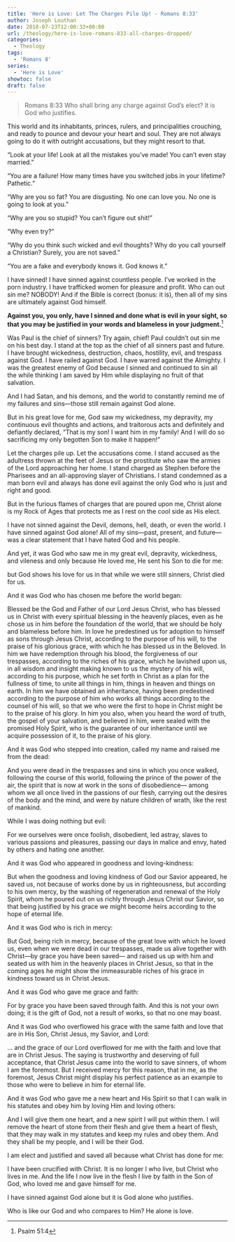 ```yaml
---
title: 'Here is Love: Let The Charges Pile Up! - Romans 8:33'
author: Joseph Louthan
date: 2018-07-23T12:00:33+00:00
url: /theology/here-is-love-romans-833-all-charges-dropped/
categories:
  - Theology
tags:
  - 'Romans 8'
series:
  - 'Here is Love'
showtoc: false
draft: false
---
```

> Romans 8:33 Who shall bring any charge against God’s elect? It is God who justifies.

This world and its inhabitants, princes, rulers, and principalities crouching, and ready to pounce and devour your heart and soul. They are not always going to do it with outright accusations, but they might resort to that.

“Look at your life! Look at all the mistakes you’ve made! You can’t even stay married.”

“You are a failure! How many times have you switched jobs in your lifetime? Pathetic.”

“Why are you so fat? You are disgusting. No one can love you. No one is going to look at you.”

“Why are you so stupid? You can’t figure out shit!”

“Why even try?”

“Why do you think such wicked and evil thoughts? Why do you call yourself a Christian? Surely, you are not saved.”

“You are a fake and everybody knows it. God knows it.”

I have sinned! I have sinned against countless people. I’ve worked in the porn industry. I have trafficked women for pleasure and profit. Who can out sin me? NOBODY! And if the Bible is correct (bonus: it is), then all of my sins are ultimately against God himself.

**Against you, you only, have I sinned and done what is evil in your sight, so that you may be justified in your words and blameless in your judgment.**[^1]

Was Paul is the chief of sinners?  Try again, chief! Paul couldn’t out sin me on his best day. I stand at the top as the chief of all sinners past and future. I have brought wickedness, destruction, chaos, hostility, evil, and trespass against God. I have railed against God. I have warred against the Almighty. I was the greatest enemy of God because I sinned and continued to sin all the while thinking I am saved by Him while displaying no fruit of that salvation.

And I had Satan, and his demons, and the world to constantly remind me of my failures and sins—those still remain against God alone.

But in his great love for me, God saw my wickedness, my depravity, my continuous evil thoughts and actions, and traitorous acts and definitely and defiantly declared, “That is my son! I want him in my family! And I will do so sacrificing my only begotten Son to make it happen!”

Let the charges pile up. Let the accusations come. I stand accused as the adultress thrown at the feet of Jesus or the prostitute who saw the armies of the Lord approaching her home. I stand charged as Stephen before the Pharisees and an all-approving slayer of Christians. I stand condemned as a man born evil and always has done evil against the only God who is just and right and good.

But in the furious flames of charges that are poured upon me, Christ alone is my Rock of Ages that protects me as I rest on the cool side as His elect.

I have not sinned against the Devil, demons, hell, death, or even the world. I have sinned against God alone! All of my sins—past, present, and future—was a clear statement that I have hated God and his people.

And yet, it was God who saw me in my great evil, depravity, wickedness, and vileness and only because He loved me, He sent his Son to die for me:

but God shows his love for us in that while we were still sinners, Christ died for us.

And it was God who has chosen me before the world began:

Blessed be the God and Father of our Lord Jesus Christ, who has blessed us in Christ with every spiritual blessing in the heavenly places, even as he chose us in him before the foundation of the world, that we should be holy and blameless before him. In love he predestined us for adoption to himself as sons through Jesus Christ, according to the purpose of his will, to the praise of his glorious grace, with which he has blessed us in the Beloved. In him we have redemption through his blood, the forgiveness of our trespasses, according to the riches of his grace, which he lavished upon us, in all wisdom and insight making known to us the mystery of his will, according to his purpose, which he set forth in Christ as a plan for the fullness of time, to unite all things in him, things in heaven and things on earth. In him we have obtained an inheritance, having been predestined according to the purpose of him who works all things according to the counsel of his will, so that we who were the first to hope in Christ might be to the praise of his glory. In him you also, when you heard the word of truth, the gospel of your salvation, and believed in him, were sealed with the promised Holy Spirit, who is the guarantee of our inheritance until we acquire possession of it, to the praise of his glory.

And it was God who stepped into creation, called my name and raised me from the dead:

And you were dead in the trespasses and sins in which you once walked, following the course of this world, following the prince of the power of the air, the spirit that is now at work in the sons of disobedience— among whom we all once lived in the passions of our flesh, carrying out the desires of the body and the mind, and were by nature children of wrath, like the rest of mankind.

While I was doing nothing but evil:

For we ourselves were once foolish, disobedient, led astray, slaves to various passions and pleasures, passing our days in malice and envy, hated by others and hating one another.

And it was God who appeared in goodness and loving-kindness:

But when the goodness and loving kindness of God our Savior appeared, he saved us, not because of works done by us in righteousness, but according to his own mercy, by the washing of regeneration and renewal of the Holy Spirit, whom he poured out on us richly through Jesus Christ our Savior, so that being justified by his grace we might become heirs according to the hope of eternal life.

And it was God who is rich in mercy:

But God, being rich in mercy, because of the great love with which he loved us, even when we were dead in our trespasses, made us alive together with Christ—by grace you have been saved— and raised us up with him and seated us with him in the heavenly places in Christ Jesus, so that in the coming ages he might show the immeasurable riches of his grace in kindness toward us in Christ Jesus.

And it was God who gave me grace and faith:

For by grace you have been saved through faith. And this is not your own doing; it is the gift of God, not a result of works, so that no one may boast.

And it was God who overflowed his grace with the same faith and love that are in His Son, Christ Jesus, my Savior, and Lord:

… and the grace of our Lord overflowed for me with the faith and love that are in Christ Jesus. The saying is trustworthy and deserving of full acceptance, that Christ Jesus came into the world to save sinners, of whom I am the foremost. But I received mercy for this reason, that in me, as the foremost, Jesus Christ might display his perfect patience as an example to those who were to believe in him for eternal life.

And it was God who gave me a new heart and His Spirit so that I can walk in his statutes and obey him by loving Him and loving others:

And I will give them one heart, and a new spirit I will put within them. I will remove the heart of stone from their flesh and give them a heart of flesh, that they may walk in my statutes and keep my rules and obey them. And they shall be my people, and I will be their God.

I am elect and justified and saved all because what Christ has done for me:

I have been crucified with Christ. It is no longer I who live, but Christ who lives in me. And the life I now live in the flesh I live by faith in the Son of God, who loved me and gave himself for me.

I have sinned against God alone but it is God alone who justifies.

Who is like our God and who compares to Him? He alone is love.

[^1]: Psalm 51:4